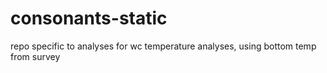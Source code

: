 # consonants-static
repo specific to analyses for wc temperature analyses, using bottom temp from survey
